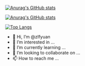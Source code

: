 [![Anurag's GitHub stats](https://github-readme-stats.vercel.app/api?username=zlfyuan)](https://github.com/zlfyuan/github-readme-stats)

[![Anurag's GitHub stats](https://github-readme-stats.vercel.app/api?username=zlfyuan)](https://github.com/anuraghazra/github-readme-stats)

[![Top Langs](https://github-readme-stats.vercel.app/api/top-langs/?username=zlfyuan&langs_count=6)](https://github.com/zlfyuan/github-readme-stats)


- 👋 Hi, I’m @zlfyuan
- 👀 I’m interested in ...
- 🌱 I’m currently learning ...
- 💞️ I’m looking to collaborate on ...
- 📫 How to reach me ...

<!---
zlfyuan/zlfyuan is a ✨ special ✨ repository because its `README.md` (this file) appears on your GitHub profile.
You can click the Preview link to take a look at your changes.
--->


